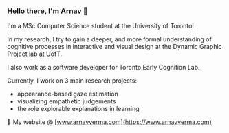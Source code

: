 ### Hello there, I'm Arnav 👋

I'm a MSc Computer Science student at the University of Toronto!

In my research, I try to gain a deeper, and more formal understanding of cognitive processes in interactive and visual design at the Dynamic Graphic Project lab at UofT.

I also work as a software developer for Toronto Early Cognition Lab.

Currently, I work on 3 main research projects: 
- appearance-based gaze estimation 
- visualizing empathetic judgements 
- the role explorable explanations in learning 

🤖 My website @ [www.arnavverma.com](https://www.arnavverma.com)

<!--
**vermaarn/vermaarn** is a ✨ _special_ ✨ repository because its `README.md` (this file) appears on your GitHub profile.

Here are some ideas to get you started:

- 🔭 I’m currently working on ...
- 🌱 I’m currently learning ...
- 👯 I’m looking to collaborate on ...
- 🤔 I’m looking for help with ...
- 💬 Ask me about ...
- 📫 How to reach me: ...
- 😄 Pronouns: ...
- ⚡ Fun fact: ...
-->
